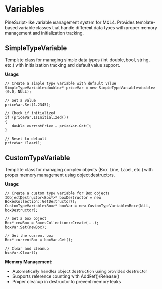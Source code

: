# Variables

PineScript-like variable management system for MQL4. Provides template-based variable classes that handle different data types with proper memory management and initialization tracking.

## SimpleTypeVariable

Template class for managing simple data types (int, double, bool, string, etc.) with initialization tracking and default value support.

**Usage:**
```mql4
// Create a simple type variable with default value
SimpleTypeVariable<double>* priceVar = new SimpleTypeVariable<double>(0.0, NULL);

// Set a value
priceVar.Set(1.2345);

// Check if initialized
if (priceVar.IsInitialized())
{
   double currentPrice = priceVar.Get();
}

// Reset to default
priceVar.Clear();
```

## CustomTypeVariable

Template class for managing complex objects (Box, Line, Label, etc.) with proper memory management using object destructors.

**Usage:**
```mql4
// Create a custom type variable for Box objects
IObjectDestructor<Box*>* boxDestructor = new BoxesCollection::GetDestructor();
CustomTypeVariable<Box>* boxVar = new CustomTypeVariable<Box>(NULL, boxDestructor);

// Set a box object
Box* newBox = BoxesCollection::Create(...);
boxVar.Set(newBox);

// Get the current box
Box* currentBox = boxVar.Get();

// Clear and cleanup
boxVar.Clear();
```

**Memory Management:**
- Automatically handles object destruction using provided destructor
- Supports reference counting with AddRef()/Release()
- Proper cleanup in destructor to prevent memory leaks
